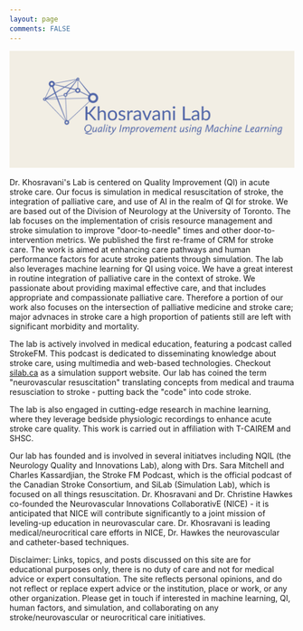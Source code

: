 ```yaml
---
layout: page
comments: FALSE
---
```

<p><img id="khosravanilab" src="Khosravani_Lab_01.png" alt="logo for khosravani lab">
<!-- <img id="ncrit" src="neuroccm_ver02.png" alt="logo for neuroccm" width="150" height="50"> -->

</p>

Dr. Khosravani's Lab is centered on Quality Improvement (QI) in acute stroke care. Our focus is simulation in medical resuscitation of stroke, the integration of palliative care, and use of AI in the realm of QI for stroke. We are based out of the Division of Neurology at the University of Toronto. The lab focuses on the implementation of crisis resource management and stroke simulation to improve "door-to-needle" times and other door-to-intervention metrics. We published the first re-frame of CRM for stroke care. The work is aimed at enhancing care pathways and human performance factors for acute stroke patients through simulation. The lab also leverages machine learning for QI using voice. We have a great interest in routine integration of palliative care in the context of stroke. We passionate about providing maximal effective care, and that includes appropriate and compassionate palliative care. Therefore a portion of our work also focuses on the intersection of palliative medicine and stroke care; major advnaces in stroke care a high proportion of patients still are left with significant morbidity and mortality.

The lab is actively involved in medical education, featuring a podcast called StrokeFM. This podcast is dedicated to disseminating knowledge about stroke care, using multimedia and web-based technologies. Checkout [silab.ca](https://sites.google.com/ncrit.org/silab/) as a simulation support website. Our lab has coined the term "neurovascular resuscitation" translating concepts from medical and trauma resusciation to stroke - putting back the "code" into code stroke.

The lab is also engaged in cutting-edge research in machine learning, where they leverage bedside physiologic recordings to enhance acute stroke care quality. This work is carried out in affiliation with T-CAIREM and SHSC.

Our lab has founded and is involved in several initiatves including NQIL (the Neurology Quality and Innovations Lab), along with Drs. Sara Mitchell and Charles Kassardjian, the Stroke FM Podcast, which is the official podcast of the Canadian Stroke Consortium, and SiLab (Simulation Lab), which is focused on all things resuscitation. Dr. Khosravani and Dr. Christine Hawkes co-founded the Neurovascular Innovations CollaborativE (NICE) - it is anticipated that NICE will contribute significantly to a joint mission of leveling-up education in neurovascular care. Dr. Khosravani is leading medical/neurocritical care efforts in NICE, Dr. Hawkes the neurovascular and catheter-based techniques.

Disclaimer: Links, topics, and posts discussed on this site are for educational purposes only, there is no duty of care and not for medical advice or expert consultation. The site reflects personal opinions, and do not reflect or replace expert advice or the institution, place or work, or any other organization. Please get in touch if interested in machine learning, QI, human factors, and simulation, and collaborating on any stroke/neurovascular or neurocritical care initiatives.